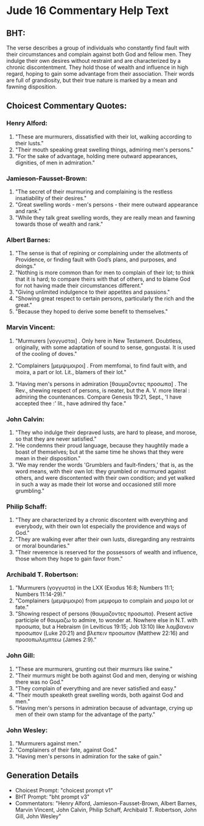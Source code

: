 # Jude 16 Commentary Help Text

## BHT:
The verse describes a group of individuals who constantly find fault with their circumstances and complain against both God and fellow men. They indulge their own desires without restraint and are characterized by a chronic discontentment. They hold those of wealth and influence in high regard, hoping to gain some advantage from their association. Their words are full of grandiosity, but their true nature is marked by a mean and fawning disposition.

## Choicest Commentary Quotes:
### Henry Alford:
1. "These are murmurers, dissatisfied with their lot, walking according to their lusts."
2. "Their mouth speaking great swelling things, admiring men's persons."
3. "For the sake of advantage, holding mere outward appearances, dignities, of men in admiration."

### Jamieson-Fausset-Brown:
1. "The secret of their murmuring and complaining is the restless insatiability of their desires."
2. "Great swelling words - men's persons - their mere outward appearance and rank."
3. "While they talk great swelling words, they are really mean and fawning towards those of wealth and rank."

### Albert Barnes:
1. "The sense is that of repining or complaining under the allotments of Providence, or finding fault with God’s plans, and purposes, and doings."
2. "Nothing is more common than for men to complain of their lot; to think that it is hard; to compare theirs with that of others, and to blame God for not having made their circumstances different."
3. "Giving unlimited indulgence to their appetites and passions."
4. "Showing great respect to certain persons, particularly the rich and the great."
5. "Because they hoped to derive some benefit to themselves."

### Marvin Vincent:
1. "Murmurers [γογγυσται] . Only here in New Testament. Doubtless, originally, with some adaptation of sound to sense, gongustai. It is used of the cooling of doves." 

2. "Complainers [μεμψιμοιροι] . From memfomai, to find fault with, and moira, a part or lot. Lit., blamers of their lot." 

3. "Having men's persons in admiration [θαυμαζοντες προσωπα] . The Rev., shewing respect of persons, is neater, but the A. V. more literal : admiring the countenances. Compare Genesis 19:21, Sept., 'I have accepted thee :' lit., have admired thy face."

### John Calvin:
1. "They who indulge their depraved lusts, are hard to please, and morose, so that they are never satisfied."
2. "He condemns their proud language, because they haughtily made a boast of themselves; but at the same time he shows that they were mean in their disposition."
3. "We may render the words 'Grumblers and fault-finders,' that is, as the word means, with their own lot: they grumbled or murmured against others, and were discontented with their own condition; and yet walked in such a way as made their lot worse and occasioned still more grumbling."

### Philip Schaff:
1. "They are characterized by a chronic discontent with everything and everybody, with their own lot especially the providence and ways of God." 
2. "They are walking ever after their own lusts, disregarding any restraints or moral boundaries." 
3. "Their reverence is reserved for the possessors of wealth and influence, those whom they hope to gain favor from."

### Archibald T. Robertson:
1. "Murmurers (γογγυστα) in the LXX (Exodus 16:8; Numbers 11:1; Numbers 11:14-29)."
2. "Complainers (μεμψιμοιρο) from μεμφομα to complain and μοιρα lot or fate."
3. "Showing respect of persons (θαυμαζοντες προσωπα). Present active participle of θαυμαζω to admire, to wonder at. Nowhere else in N.T. with προσωπα, but a Hebraism (in Leviticus 19:15; Job 13:10) like λαμβανειν προσωπον (Luke 20:21) and βλεπειν προσωπον (Matthew 22:16) and προσοπωλεμπτεω (James 2:9)."

### John Gill:
1. "These are murmurers, grunting out their murmurs like swine."
2. "Their murmurs might be both against God and men, denying or wishing there was no God."
3. "They complain of everything and are never satisfied and easy."
4. "Their mouth speaketh great swelling words, both against God and men."
5. "Having men's persons in admiration because of advantage, crying up men of their own stamp for the advantage of the party."

### John Wesley:
1. "Murmurers against men."
2. "Complainers of their fate, against God."
3. "Having men's persons in admiration for the sake of gain."


## Generation Details
- Choicest Prompt: "choicest prompt v1"
- BHT Prompt: "bht prompt v3"
- Commentators: "Henry Alford, Jamieson-Fausset-Brown, Albert Barnes, Marvin Vincent, John Calvin, Philip Schaff, Archibald T. Robertson, John Gill, John Wesley"
